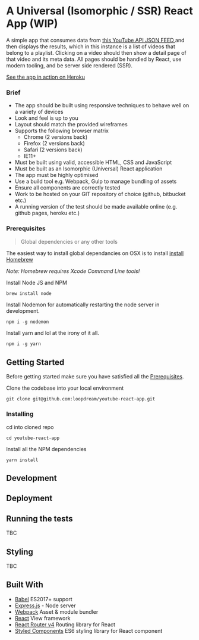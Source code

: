 # A Universal  (Isomorphic / SSR) React App (WIP)
>
A simple app that consumes data from [this YouTube API  JSON FEED ](https://www.googleapis.com/youtube/v3/playlistItems?part=snippet,contentDetails,status&maxResults=10&playlistId=PLSi28iDfECJPJYFA4wjlF5KUucFvc0qbQ&key=AIzaSyCuv_16onZRx3qHDStC-FUp__A6si-fStw)  and then displays the results, which in this instance is a list of videos that belong to a playlist. Clicking on a video should then show a detail page of that video and its meta data. All pages should be handled by React, use modern  tooling, and be server side rendered (SSR).

[See the app in action on Heroku](https://beyond-youtube-react-app.herokuapp.com/video/X0qwQqwKLlM)
###  Brief
* The app should be built using responsive techniques to behave well on a variety of devices
* Look and feel is up to you
* Layout should match the provided wireframes
* Supports the following browser matrix
  * Chrome (2 versions back)
  * Firefox (2 versions back)
  * Safari (2 versions back)
  * IE11+
* Must be built using valid, accessible HTML, CSS and JavaScript
* Must be built as an Isomorphic (Universal) React application
* The app must be highly optimised
* Use a build tool e.g. Webpack, Gulp to manage bundling of assets
* Ensure all components are correctly tested
* Work to be hosted on your GIT repository of choice (github, bitbucket etc.)
* A running version of the test should be made available online (e.g. github pages, heroku etc.)



### Prerequisites
>Global dependencies or any other tools

The easiest way to install global dependancies on OSX is to install [install Homebrew](https://brew.sh/) 

*Note: Homebrew requires Xcode Command Line tools!* 


Install Node JS and NPM 

```sh
brew install node
```

Install Nodemon for automatically restarting the node server in development.

```shell
npm i -g nodemon
```

Install yarn and lol at the irony of it all.

```shell
npm i -g yarn 
```



## Getting Started

Before getting started make sure you have satisfied all the [Prerequisites](#prerequisites).


Clone the codebase into your local environment 


```shell
git clone git@github.com:loopdream/youtube-react-app.git
```


### Installing

cd into cloned repo
```shell
cd youtube-react-app
```

Install all the NPM dependencies

```shell
yarn install 
```


## Development


## Deployment



## Running the tests

TBC

## Styling

TBC





## Built With

* [Babel](https://babeljs.io) ES2017+ support 
* [Express.js](https://expressjs.com/) - Node server
* [Webpack](https://webpack.js.org/) Asset & module bundler
* [React](https://reactjs.org/) View framework
* [React Router v4](https://reacttraining.com/react-router/) Routing library for React 
* [Styled Components](https://www.styled-components.com/) ES6 styling library for React component


 